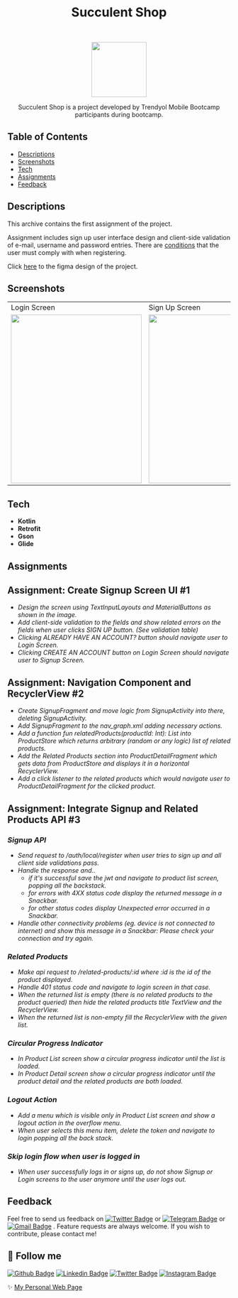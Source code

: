
<h1 align="center"> Succulent Shop </h1> <br>

<p align="center">
    <img alt="" title="" src="https://i.hizliresim.com/4bv1ozz.png" width="124">
  </a>
</p>


<p align="center">
Succulent Shop is a project developed by Trendyol Mobile Bootcamp participants during bootcamp.
</p>


## Table of Contents
- [Descriptions](#Descriptions)
- [Screenshots](#Screenshots)
- [Tech](#Tech)
- [Assignments](#Assignments)
- [Feedback](#feedback)

## Descriptions
This archive contains the first assignment of the project. 

Assignment includes sign up user interface design and client-side validation of e-mail, username and password entries.
There are [conditions](https://github.com/safaorhan/succulent-shop/issues/1) that the user must comply with when registering.

Click [here](https://www.figma.com/file/aKFn9Czmk2ms2hqp4sctcw/Succulent-Shop?node-id=0%3A1) to the figma design of the project.

## Screenshots
<table>
  <tr>
    <td>Login Screen</td>
     <td>Sign Up Screen</td>
     <td>Product List</td>
     <td>Product Product Detail Screen</td>
  </tr>
  <tr>
    <td><img src="https://i.hizliresim.com/jhz2cs3.png" width=295 height=380></td>
    <td><img src="https://i.hizliresim.com/1vfxcv5.png" width=295 height=380></td>
    <td><img src="https://i.hizliresim.com/pdghu34.png" width=295 height=380></td>
    <td><img src="https://i.hizliresim.com/bnx586f.png" width=295 height=380></td>
  </tr>
 </table>

## Tech
* **Kotlin**
* **Retrofit**
* **Gson**
* **Glide**

## Assignments

## Assignment: Create Signup Screen UI #1
* *Design the screen using TextInputLayouts and MaterialButtons as shown in the image.*
* *Add client-side validation to the fields and show related errors on the fields when user clicks SIGN UP button. (See validation table)*
* *Clicking ALREADY HAVE AN ACCOUNT? button should navigate user to Login Screen.*
* *Clicking CREATE AN ACCOUNT button on Login Screen should navigate user to Signup Screen.*

## Assignment: Navigation Component and RecyclerView #2
* *Create SignupFragment and move logic from SignupActivity into there, deleting SignupActivity.*
* *Add SignupFragment to the nav_graph.xml adding necessary actions.*
* *Add a function fun relatedProducts(productId: Int): List<Product> into ProductStore which returns arbitrary (random or any logic) list of related products.*
* *Add the Related Products section into ProductDetailFragment which gets data from ProductStore and displays it in a horizontal RecyclerView.*
* *Add a click listener to the related products which would navigate user to ProductDetailFragment for the clicked product.*

## Assignment: Integrate Signup and Related Products API #3
### *Signup API*
* *Send request to /auth/local/register when user tries to sign up and all client side validations pass.*
* *Handle the response and..*
  * *if it's successful save the jwt and navigate to product list screen, popping all the backstack.*
  * *for errors with 4XX status code display the returned message in a Snackbar.*
  * *for other status codes display Unexpected error occurred in a Snackbar.*
* *Handle other connectivity problems (eg. device is not connected to internet) and show this message in a Snackbar: Please check your connection and try again.*
### *Related Products*
* *Make api request to /related-products/:id where :id is the id of the product displayed.*
* *Handle 401 status code and navigate to login screen in that case.*
* *When the returned list is empty (there is no related products to the product queried) then hide the related products title TextView and the RecyclerView.*
* *When the returned list is non-empty fill the RecyclerView with the given list.*
### *Circular Progress Indicator*
* *In Product List screen show a circular progress indicator until the list is loaded.*
* *In Product Detail screen show a circular progress indicator until the product detail and the related products are both loaded.*
### *Logout Action*
* *Add a menu which is visible only in Product List screen and show a logout action in the overflow menu.*
* *When user selects this menu item, delete the token and navigate to login popping all the back stack.*
### *Skip login flow when user is logged in*
* *When user successfully logs in or signs up, do not show Signup or Login screens to the user anymore until the user logs out.*

## Feedback

Feel free to send us feedback on <a href="https://twitter.com/tnhnclk" target="_blank">![Twitter Badge](https://img.shields.io/badge/-Twitter-1ca0f1?style=flat&labelColor=1ca0f1&logo=twitter&logoColor=white&link=https://twitter.com/tnhnclk)</a> or <a href="https://t.me/tunahanbeeyy" target="_blank">![Telegram Badge](https://img.shields.io/badge/-Telegram-1ca0f1?style=flat&labelColor=1ca0f1&logo=telegram&logoColor=white&link=https://t.me/lincolnbrito)</a> or <a href="mailto:mr.tunahancelik@gmail.com" target="_blank">![Gmail Badge](https://img.shields.io/badge/-Gmail-c14438?style=flat&logo=Gmail&logoColor=white&link=mailto:mr.tunahancelik@gmail.com)</a> . Feature requests are always welcome. If you wish to contribute, please contact me!


## :link: Follow me
<a href="https://github.com/tunahancelik" target="_blank">![Github Badge](https://img.shields.io/badge/-Github-000?style=flat&logo=Github&logoColor=white&link=https://github.com/tunahancelik)</a>
<a href="https://www.linkedin.com/in/tunahan-celik/" target="_blank">![Linkedin Badge](https://img.shields.io/badge/-LinkedIn-blue?style=flat&logo=Linkedin&logoColor=white&link=https://www.linkedin.com/in/tunahan-celik)</a>
<a href="https://twitter.com/tnhnclk" target="_blank">![Twitter Badge](https://img.shields.io/badge/-Twitter-1ca0f1?style=flat&labelColor=1ca0f1&logo=twitter&logoColor=white&link=https://twitter.com/tnhnclk)</a>
<a href="https://instagram.com/mr.tunahancelik" target="_blank">![Instagram Badge](https://img.shields.io/badge/-Instagram-E4405F?style=flat&logo=instagram&logoColor=white&link=https://instagram.com/mr.tunahancelik)</a>

✨ [My Personal Web Page](https://tunahancelik.github.io)
